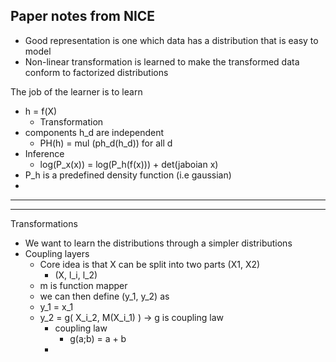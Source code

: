 ## Paper notes from NICE

- Good representation is one which data has a distribution that is easy to model
- Non-linear transformation is learned to make the transformed data conform to factorized distributions


The job of the learner is to learn
- h = f(X)
  - Transformation
- components h_d are independent
  - PH(h) = mul (ph_d(h_d)) for all d
- Inference
  - log(P_x(x)) = log(P_h(f(x))) + det(jaboian x)
- P_h is a predefined density function (i.e gaussian) 
- 
----

----

Transformations
- We want to learn the distributions through a simpler distributions
- Coupling layers
  - Core idea is that X can be split into two parts (X1, X2)
    - (X, l_i, l_2)
  - m is function mapper
  - we can then define (y_1, y_2) as
  - y_1 = x_1
  - y_2 = g(
      X_i_2,
      M(X_i_1)
    ) -> g is coupling law
    - coupling law
      - g(a;b) = a + b
    -     




